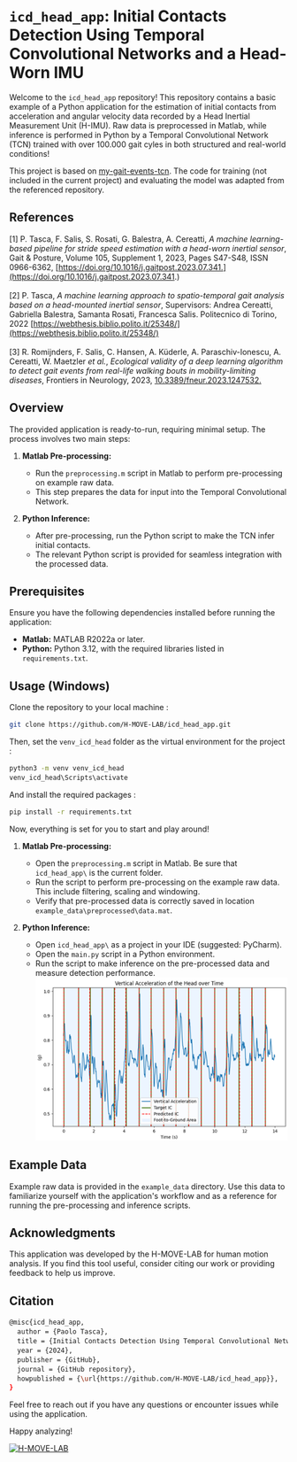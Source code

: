 # `icd_head_app`: Initial Contacts Detection Using Temporal Convolutional Networks and a Head-Worn IMU

Welcome to the `icd_head_app` repository! This repository contains a basic example of a Python application for the estimation of initial contacts from acceleration and angular velocity data recorded by a Head Inertial Measurement Unit (H-IMU). Raw data is preprocessed in Matlab, while inference is performed in Python by a Temporal Convolutional Network (TCN) trained with over 100.000 gait cyles in both structured and real-world conditions!

This project is based on [my-gait-events-tcn](https://github.com/rmndrs89/my-gait-events-tcn.git). The code for training (not included in the current project) and evaluating the model was adapted from the referenced repository.

## References
<a id="1">[1]</a> 
P. Tasca, F. Salis, S. Rosati, G. Balestra, A. Cereatti,
*A machine learning-based pipeline for stride speed estimation with a head-worn inertial sensor*,
Gait & Posture,
Volume 105, Supplement 1,
2023,
Pages S47-S48,
ISSN 0966-6362,
[https://doi.org/10.1016/j.gaitpost.2023.07.341.](https://doi.org/10.1016/j.gaitpost.2023.07.341.) <br><br>
<a id="2">[2]</a> 
P. Tasca,
*A machine learning approach to spatio-temporal gait analysis based on a head-mounted inertial sensor*,
Supervisors: Andrea Cereatti, Gabriella Balestra, Samanta Rosati, Francesca Salis. Politecnico di Torino, 2022
[https://webthesis.biblio.polito.it/25348/](https://webthesis.biblio.polito.it/25348/) <br><br>
<a id="3">[3]</a>
R. Romijnders, F. Salis, C. Hansen, A. Küderle, A. Paraschiv-Ionescu, A. Cereatti, W. Maetzler *et al.*, *Ecological validity of a deep learning algorithm to detect gait events from real-life walking bouts in mobility-limiting diseases*, Frontiers in Neurology, 2023, [10.3389/fneur.2023.1247532. ](10.3389/fneur.2023.1247532. )

## Overview

The provided application is ready-to-run, requiring minimal setup. The process involves two main steps:

1. **Matlab Pre-processing:**
   - Run the `preprocessing.m` script in Matlab to perform pre-processing on example raw data.
   - This step prepares the data for input into the Temporal Convolutional Network.

2. **Python Inference:**
   - After pre-processing, run the Python script to make the TCN infer initial contacts.
   - The relevant Python script is provided for seamless integration with the processed data.

## Prerequisites

Ensure you have the following dependencies installed before running the application:

- **Matlab:** MATLAB R2022a or later.
- **Python:** Python 3.12, with the required libraries listed in `requirements.txt`.

## Usage (Windows)

Clone the repository to your local machine :

```bash
git clone https://github.com/H-MOVE-LAB/icd_head_app.git
```

Then, set the `venv_icd_head` folder as the virtual environment for the project : 

```bash
python3 -m venv venv_icd_head
venv_icd_head\Scripts\activate

```

And install the required packages :

```bash
pip install -r requirements.txt
```

Now, everything is set for you to start and play around!

1. **Matlab Pre-processing:**
   - Open the `preprocessing.m` script in Matlab. Be sure that `icd_head_app\` is the current folder.
   - Run the script to perform pre-processing on the example raw data. This include filtering, scaling and windowing.
   - Verify that pre-processed data is correctly saved in location `example_data\preprocessed\data.mat`.
   
2. **Python Inference:**
   - Open `icd_head_app\` as a project in your IDE (suggested: PyCharm).
   - Open the `main.py` script in a Python environment.
   - Run the script to make inference on the pre-processed data and measure detection performance.
![ICs detection results on a trial of indoor walking.](utils_/detected_ics.png "ICs detection results on a trial of indoor walking.")

## Example Data

Example raw data is provided in the `example_data` directory. Use this data to familiarize yourself with the application's workflow and as a reference for running the pre-processing and inference scripts.

## Acknowledgments

This application was developed by the H-MOVE-LAB for human motion analysis. If you find this tool useful, consider citing our work or providing feedback to help us improve.

## Citation
```bash
@misc{icd_head_app,
  author = {Paolo Tasca},
  title = {Initial Contacts Detection Using Temporal Convolutional Networks and a Head-Worn IMU},
  year = {2024},
  publisher = {GitHub},
  journal = {GitHub repository},
  howpublished = {\url{https://github.com/H-MOVE-LAB/icd_head_app}},
}
```
<!--## License

This project is licensed under the [MIT License](LICENSE).-->

Feel free to reach out if you have any questions or encounter issues while using the application.

Happy analyzing!

[![H-MOVE-LAB](utils_/hmovelab_logo.jpg)](https://github.com/H-MOVE-LAB)

